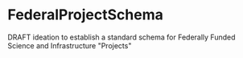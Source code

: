 # FederalProjectSchema
DRAFT ideation to establish a standard schema for Federally Funded Science and Infrastructure "Projects"
